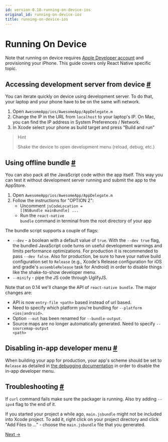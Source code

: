 ```yaml
---
id: version-0.18-running-on-device-ios
original_id: running-on-device-ios
title: running-on-device-ios
---
```

<a id="content"></a><h1>Running On Device</h1><div><p>Note that running on device requires <a href="https://developer.apple.com/register" target="_blank">Apple Developer account</a> and provisioning your iPhone. This guide covers only React Native specific topic.</p><h2><a class="anchor" name="accessing-development-server-from-device"></a>Accessing development server from device <a class="hash-link" href="#accessing-development-server-from-device">#</a></h2><p>You can iterate quickly on device using development server. To do that, your laptop and your phone have to be on the same wifi network.</p><ol><li>Open <code>AwesomeApp/ios/AwesomeApp/AppDelegate.m</code></li><li>Change the IP in the URL from <code>localhost</code> to your laptop's IP. On Mac, you can find the IP address in System Preferences / Network.</li><li>In Xcode select your phone as build target and press "Build and run"</li></ol><blockquote><p>Hint</p><p>Shake the device to open development menu (reload, debug, etc.)</p></blockquote><h2><a class="anchor" name="using-offline-bundle"></a>Using offline bundle <a class="hash-link" href="#using-offline-bundle">#</a></h2><p>You can also pack all the JavaScript code within the app itself. This way you can test it without development server running and submit the app to the AppStore.</p><ol><li>Open <code>AwesomeApp/ios/AwesomeApp/AppDelegate.m</code></li><li>Follow the instructions for "OPTION 2":<ul><li>Uncomment <code>jsCodeLocation = [[NSBundle mainBundle] ...</code></li><li>Run the <code>react-native bundle</code> command in terminal from the root directory of your app</li></ul></li></ol><p>The bundle script supports a couple of flags:</p><ul><li><code>--dev</code> - a boolean with a default value of <code>true</code>. With the <code>--dev true</code> flag, the bundled JavaScript code turns on useful development warnings and limits performance optimizations. For production it is recommended to pass <code>--dev false</code>. Also for production, be sure to have your native build configuration set to <code>Release</code> (e.g., Xcode's Release configuration for iOS and gradle's <code>assembleRelease</code> task for Android) in order to disable things like the shake-to-show developer menu.</li><li><code>--minify</code> - pipe the JS code through UglifyJS.</li></ul><p>Note that on 0.14 we'll change the API of <code>react-native bundle</code>. The major changes are: </p><ul><li>API is now <code>entry-file &lt;path&gt;</code> based instead of url based.</li><li>Need to specify which platform you're bundling for <code>--platform &lt;ios|android&gt;</code>.</li><li>Option <code>--out</code> has been renamed for <code>--bundle-output</code>.</li><li>Source maps are no longer automatically generated. Need to specify <code>--sourcemap-output &lt;path&gt;</code> </li></ul><h2><a class="anchor" name="disabling-in-app-developer-menu"></a>Disabling in-app developer menu <a class="hash-link" href="#disabling-in-app-developer-menu">#</a></h2><p>When building your app for production, your app's scheme should be set to <code>Release</code> as detailed in <a href="docs/debugging.html#debugging-react-native-apps" target="_blank">the debugging documentation</a> in order to disable the in-app developer menu.</p><h2><a class="anchor" name="troubleshooting"></a>Troubleshooting <a class="hash-link" href="#troubleshooting">#</a></h2><p>If <code>curl</code> command fails make sure the packager is running. Also try adding <code>--ipv4</code> flag to the end of it.</p><p>If you started your project a while ago, <code>main.jsbundle</code> might not be included into Xcode project. To add it, right click on your project directory and click "Add Files to ..." - choose the <code>main.jsbundle</code> file that you generated.</p></div><div class="docs-prevnext"><a class="docs-next" href="embedded-app-ios.html#content">Next →</a></div>